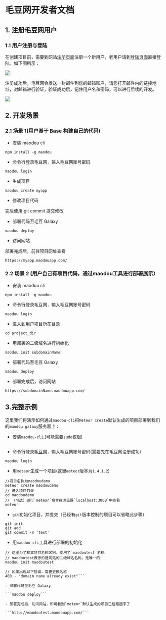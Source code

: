 # 毛豆网开发者文档

## 1. 注册毛豆网用户

### 1.1 用户注册与登陆

在创建项目前，需要到网站[注册页面](https://maodouapp.com/register)注册一个新用户，老用户请到[登陆页面](https://maodouapp.com/login)直接登陆。如下图所示：

![](https://of6ygwuso.qnssl.com/wiki/web-user-docs-pic/user-reg.png)

注册成功后，毛豆网会发送一封邮件到您的邮箱账户，请您打开邮件内的链接地址，对邮箱进行验证，验证成功后，记住用户名和密码，可以进行后续的开发。

![](https://of6ygwuso.qnssl.com/wiki/web-user-docs-pic/email-varify.png)

## 2. 开发场景

### 2.1 场景 1\(用户基于 Base 构建自己的代码\)

* 安装 maodou cli

```npm install -g maodou```

* 命令行登录毛豆网，输入毛豆网账号密码

```maodou login```

* 生成项目

```maodou create myapp```

* 修改项目代码

完后使用 git commit 提交修改

* 部署代码至毛豆 Galaxy

`maodou deploy`

* 访问网站

部署完成后，前往项目网址查看

```
https://myapp.maodouapp.com/
```

### 2.2 场景 2 (用户自己有项目代码，通过maodou工具进行部署展示）

* 安装 maodou cli

```npm install -g maodou```

* 命令行登录毛豆网，输入毛豆网账号密码


```maodou login```

* 进入到用户项目所在目录

```cd project_dir```

* 用部署的二级域名进行初始化

```maodou init subdomainName```

* 部署代码至毛豆 Galaxy

```maodou deploy ```

* 部署完成后，访问网站

```https://subdomainName.maodouapp.com/```

## 3.完整示例

这里我们将演示如何通过`maodou-cli`把`Meteor create`默认生成的项目部署到我们的`maodou galaxy`服务器上：

- 安装`maodou-cli`,(可能需要`sudo`权限)

```sudo npm install -g maodou

```

- 命令行登录[毛豆网](https://maodou.io/)，输入毛豆网账号密码(需要先在毛豆网注册成功)

```maodou login```

- 用`meteor`生成一个项目(这里`meteor`版本为`1.4.1.2`)

```
//项目名称为maodoudemo
meteor create maodoudemo
// 进入项目目录
cd maodoudemo
// （可选）运行`meteor`命令在浏览器`localhost:3000`中查看
meteor
```

- `git`初始化项目，并提交（已经有`git`版本控制的项目可以省略此步骤）

```
git init
git add .
git commit -m 'test'
```

- 用`maodou cli`工具进行部署的初始化

```
// 这里为了和本项目名称区别，使用了`maodoutest`名称
// maodoutest表示的是网站的二级域名名称，是唯一的
maodou init maodoutest

// 如果出现以下错误，需要更换名称
400 - "domain name already exist"```

- 部署代码至毛豆 Galaxy

```maodou deploy```

- 部署完成后，访问网站，即可看到`meteor`默认生成的项目已经跑起来了

```http://maodoutest.maodouapp.com/```

